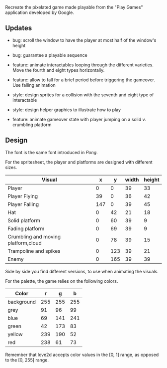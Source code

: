 Recreate the pixelated game made playable from the "Play Games" application developed by Google.

## Updates

- bug: scroll the window to have the player at most half of the window's height

- bug: guarantee a playable sequence

- feature: animate interactables looping through the different varieties. Move the fourth and eight types horizontally.

- feature: allow to fall for a brief period before triggering the gameover. Use falling animation

- style: design sprites for a collision with the seventh and eight type of interactable

- style: design helper graphics to illustrate how to play

- feature: animate gameover state with player jumping on a solid v. crumbling platform

## Design

The font is the same font introduced in _Pong_.

For the spritesheet, the player and platforms are designed with different sizes.

| Visual                              | x   | y   | width | height |
| ----------------------------------- | --- | --- | ----- | ------ |
| Player                              | 0   | 0   | 39    | 33     |
| Player Flying                       | 39  | 0   | 36    | 42     |
| Player Falling                      | 147 | 0   | 39    | 45     |
| Hat                                 | 0   | 42  | 21    | 18     |
| Solid platform                      | 0   | 60  | 39    | 9      |
| Fading platform                     | 0   | 69  | 39    | 9      |
| Crumbling and moving platform,cloud | 0   | 78  | 39    | 15     |
| Trampoline and spikes               | 0   | 123 | 39    | 21     |
| Enemy                               | 0   | 165 | 39    | 39     |

Side by side you find different versions, to use when animating the visuals.

For the palette, the game relies on the following colors.

| Color      | r   | g   | b   |
| ---------- | --- | --- | --- |
| background | 255 | 255 | 255 |
| grey       | 91  | 96  | 99  |
| blue       | 69  | 141 | 241 |
| green      | 42  | 173 | 83  |
| yellow     | 239 | 190 | 52  |
| red        | 238 | 61  | 73  |

Remember that love2d accepts color values in the [0, 1] range, as opposed to the [0, 255] range.
